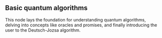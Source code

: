 <h2>Basic quantum algorithms</h2>
This node lays the foundation for understanding quantum algorithms, delving into concepts like oracles and promises, and 
finally introducing the user to the Deutsch-Jozsa algorithm.
